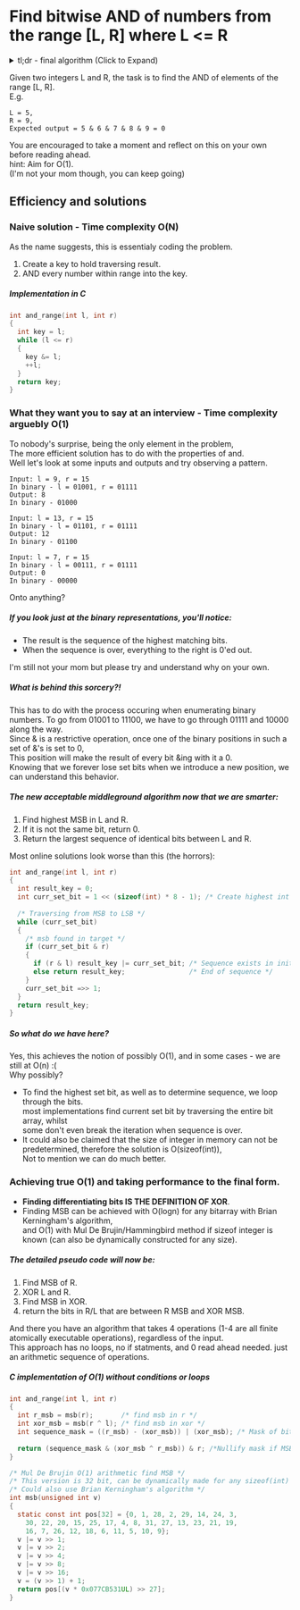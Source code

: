 # Find bitwise AND of numbers from the range [L, R] where L <= R    
<details>
  <summary>tl;dr - final algorithm (Click to Expand)</summary>  
  
  
```c
/*
* O(1) with no conditionals/loops. pure arithmetics.
* Could be written as one liner, broken down for clarity
*/
int and_range(int l, int r)
{
  int r_msb = msb(r);       /* find msb in r */
  int xor_msb = msb(r ^ l); /* find msb in xor */
  int sequence_mask = ((r_msb) - (xor_msb)) | (xor_msb); /* Mask of bits between xor msb and r msb */
  
  return (sequence_mask & (xor_msb ^ r_msb)) & r; /*Nullify mask if MSB is different in l and r*/
}

int msb(unsigned int v)
{
  static const int pos[32] = {0, 1, 28, 2, 29, 14, 24, 3,
    30, 22, 20, 15, 25, 17, 4, 8, 31, 27, 13, 23, 21, 19,
    16, 7, 26, 12, 18, 6, 11, 5, 10, 9};
  v |= v >> 1;
  v |= v >> 2;
  v |= v >> 4;
  v |= v >> 8;
  v |= v >> 16;
  v = (v >> 1) + 1;
  return pos[(v * 0x077CB531UL) >> 27];
}
```
</details>  

Given two integers L and R, the task is to find the AND of elements of the range [L, R].  
E.g.  
```
L = 5,  
R = 9,  
Expected output = 5 & 6 & 7 & 8 & 9 = 0
```


You are encouraged to take a moment and reflect on this on your own before reading ahead.  
hint: Aim for O(1).  
(I'm not your mom though, you can keep going)  
## Efficiency and solutions
### Naive solution - Time complexity O(N)
As the name suggests, this is essentialy coding the problem.  
1. Create a key to hold traversing result.  
2. AND every number within range into the key.  

##### Implementation in C
```c
int and_range(int l, int r)
{
  int key = l;
  while (l <= r)
  {
    key &= l;
    ++l;
  }
  return key;
}
```
### What they want you to say at an interview - Time complexity arguebly O(1)
To nobody's surprise, being the only element in the problem,  
The more efficient solution has to do with the properties of and.  
Well let's look at some inputs and outputs and try observing a pattern.
```
Input: l = 9, r = 15  
In binary - l = 01001, r = 01111 
Output: 8
In binary - 01000

Input: l = 13, r = 15  
In binary - l = 01101, r = 01111 
Output: 12
In binary - 01100

Input: l = 7, r = 15  
In binary - l = 00111, r = 01111 
Output: 0
In binary - 00000
```
Onto anything?  
##### If you look just at the binary representations, you'll notice:
* The result is the sequence of the highest matching bits.  
* When the sequence is over, everything to the right is 0'ed out.

I'm still not your mom but please try and understand why on your own.
##### What is behind this sorcery?!
This has to do with the process occuring when enumerating binary numbers.
To go from 01001 to 11100, we have to go through 01111 and 10000 along the way.  
Since & is a restrictive operation, once one of the binary positions in such a set of &'s is set to 0,  
This position will make the result of every bit &ing with it a 0.  
Knowing that we forever lose set bits when we introduce a new position, we can understand this behavior.

##### The new acceptable middleground algorithm now that we are smarter:
1. Find highest MSB in L and R.
2. If it is not the same bit, return 0.
3. Return the largest sequence of identical bits between L and R.
  
Most online solutions look worse than this (the horrors):
```c
int and_range(int l, int r)
{
  int result_key = 0;
  int curr_set_bit = 1 << (sizeof(int) * 8 - 1); /* Create highest int bit in system */
  
  /* Traversing from MSB to LSB */
  while (curr_set_bit)
  {
    /* msb found in target */
    if (curr_set_bit & r)
    {
      if (r & l) result_key |= curr_set_bit; /* Sequence exists in initial integer */
      else return result_key;                /* End of sequence */
    }
    curr_set_bit =>> 1;
  }
  return result_key;
}  
```

##### So what do we have here?  
Yes, this achieves the notion of possibly O(1), and in some cases - we are still at O(n) :(  
Why possibly?
* To find the highest set bit, as well as to determine sequence, we loop through the bits.     
most implementations find current set bit by traversing the entire bit array, whilst  
some don't even break the iteration when sequence is over.
* It could also be claimed that the size of integer in memory can not be predetermined, therefore the solution is O(sizeof(int)),  
Not to mention we can do much better.

### Achieving true O(1) and taking performance to the final form.
* **Finding differentiating bits IS THE DEFINITION OF XOR**.
* Finding MSB can be achieved with O(logn) for any bitarray with Brian Kerningham's algorithm,  
and O(1) with Mul De Brujin/Hammingbird method if sizeof integer is known (can also be dynamically constructed for any size).

##### The detailed pseudo code will now be:
1. Find MSB of R.
2. XOR L and R.
3. Find MSB in XOR.
4. return the bits in R/L that are between R MSB and XOR MSB.  

And there you have an algorithm that takes 4 operations (1-4 are all finite atomically executable operations), regardless of the input.  
This approach has no loops, no if statments, and 0 read ahead needed. just an arithmetic sequence of operations.

##### C implementation of O(1) without conditions or loops
```c
int and_range(int l, int r)
{
  int r_msb = msb(r);       /* find msb in r */
  int xor_msb = msb(r ^ l); /* find msb in xor */
  int sequence_mask = ((r_msb) - (xor_msb)) | (xor_msb); /* Mask of bits between xor msb and r msb */
  
  return (sequence_mask & (xor_msb ^ r_msb)) & r; /*Nullify mask if MSB is different in l and r*/
}

/* Mul De Brujin O(1) arithmetic find MSB */
/* This version is 32 bit, can be dynamically made for any sizeof(int) in O(1) */
/* Could also use Brian Kerningham's algorithm */
int msb(unsigned int v)
{
  static const int pos[32] = {0, 1, 28, 2, 29, 14, 24, 3,
    30, 22, 20, 15, 25, 17, 4, 8, 31, 27, 13, 23, 21, 19,
    16, 7, 26, 12, 18, 6, 11, 5, 10, 9};
  v |= v >> 1;
  v |= v >> 2;
  v |= v >> 4;
  v |= v >> 8;
  v |= v >> 16;
  v = (v >> 1) + 1;
  return pos[(v * 0x077CB531UL) >> 27];
}
```
